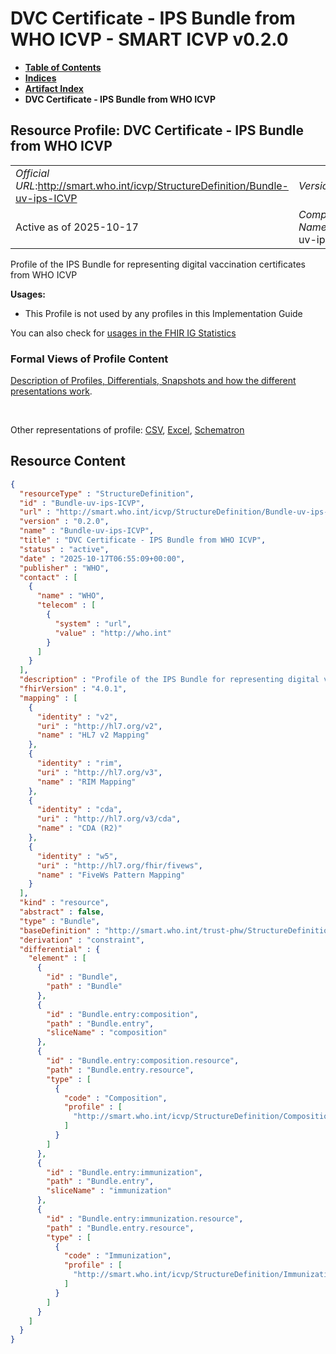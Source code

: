 # DVC Certificate - IPS Bundle from WHO ICVP - SMART ICVP v0.2.0

* [**Table of Contents**](toc.md)
* [**Indices**](indices.md)
* [**Artifact Index**](artifacts.md)
* **DVC Certificate - IPS Bundle from WHO ICVP**

## Resource Profile: DVC Certificate - IPS Bundle from WHO ICVP 

| | |
| :--- | :--- |
| *Official URL*:http://smart.who.int/icvp/StructureDefinition/Bundle-uv-ips-ICVP | *Version*:0.2.0 |
| Active as of 2025-10-17 | *Computable Name*:Bundle-uv-ips-ICVP |

 
Profile of the IPS Bundle for representing digital vaccination certificates from WHO ICVP 

**Usages:**

* This Profile is not used by any profiles in this Implementation Guide

You can also check for [usages in the FHIR IG Statistics](https://packages2.fhir.org/xig/smart.who.int.icvp|current/StructureDefinition/Bundle-uv-ips-ICVP)

### Formal Views of Profile Content

 [Description of Profiles, Differentials, Snapshots and how the different presentations work](http://build.fhir.org/ig/FHIR/ig-guidance/readingIgs.html#structure-definitions). 

 

Other representations of profile: [CSV](StructureDefinition-Bundle-uv-ips-ICVP.csv), [Excel](StructureDefinition-Bundle-uv-ips-ICVP.xlsx), [Schematron](StructureDefinition-Bundle-uv-ips-ICVP.sch) 



## Resource Content

```json
{
  "resourceType" : "StructureDefinition",
  "id" : "Bundle-uv-ips-ICVP",
  "url" : "http://smart.who.int/icvp/StructureDefinition/Bundle-uv-ips-ICVP",
  "version" : "0.2.0",
  "name" : "Bundle-uv-ips-ICVP",
  "title" : "DVC Certificate - IPS Bundle from WHO ICVP",
  "status" : "active",
  "date" : "2025-10-17T06:55:09+00:00",
  "publisher" : "WHO",
  "contact" : [
    {
      "name" : "WHO",
      "telecom" : [
        {
          "system" : "url",
          "value" : "http://who.int"
        }
      ]
    }
  ],
  "description" : "Profile of the IPS Bundle for representing digital vaccination certificates from WHO ICVP",
  "fhirVersion" : "4.0.1",
  "mapping" : [
    {
      "identity" : "v2",
      "uri" : "http://hl7.org/v2",
      "name" : "HL7 v2 Mapping"
    },
    {
      "identity" : "rim",
      "uri" : "http://hl7.org/v3",
      "name" : "RIM Mapping"
    },
    {
      "identity" : "cda",
      "uri" : "http://hl7.org/v3/cda",
      "name" : "CDA (R2)"
    },
    {
      "identity" : "w5",
      "uri" : "http://hl7.org/fhir/fivews",
      "name" : "FiveWs Pattern Mapping"
    }
  ],
  "kind" : "resource",
  "abstract" : false,
  "type" : "Bundle",
  "baseDefinition" : "http://smart.who.int/trust-phw/StructureDefinition/Bundle-uv-ips-PreQual",
  "derivation" : "constraint",
  "differential" : {
    "element" : [
      {
        "id" : "Bundle",
        "path" : "Bundle"
      },
      {
        "id" : "Bundle.entry:composition",
        "path" : "Bundle.entry",
        "sliceName" : "composition"
      },
      {
        "id" : "Bundle.entry:composition.resource",
        "path" : "Bundle.entry.resource",
        "type" : [
          {
            "code" : "Composition",
            "profile" : [
              "http://smart.who.int/icvp/StructureDefinition/Composition-uv-ips-ICVP"
            ]
          }
        ]
      },
      {
        "id" : "Bundle.entry:immunization",
        "path" : "Bundle.entry",
        "sliceName" : "immunization"
      },
      {
        "id" : "Bundle.entry:immunization.resource",
        "path" : "Bundle.entry.resource",
        "type" : [
          {
            "code" : "Immunization",
            "profile" : [
              "http://smart.who.int/icvp/StructureDefinition/Immunization-uv-ips-ICVP"
            ]
          }
        ]
      }
    ]
  }
}

```
